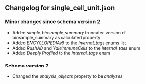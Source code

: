 ## Changelog for single_cell_unit.json

### Minor changes since schema version 2

* Added *simple_biosample_summary* truncated version of biosample_summary as calculated property
* Added *ENCYCLOPEDIAv6* to the *internal_tags* enums list
* Added *RushAD* and *YaleImmuneCells* to the *internal_tags* enum
* Added *Deeply Profiled* to the *internal_tags* enum

### Schema version 2

* Changed the *analysis_objects* property to be *analyses*
